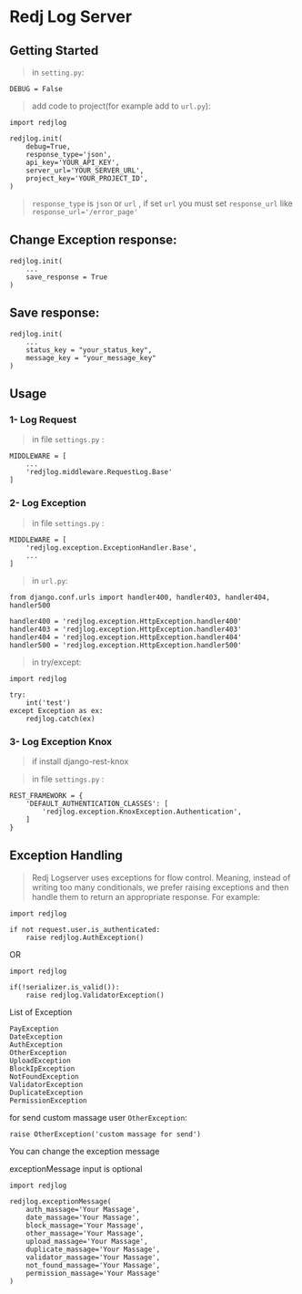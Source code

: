 # Redj Log Server

## Getting Started

>in `setting.py`:

```
DEBUG = False
```

>add code to project(for example add to `url.py`):

```
import redjlog

redjlog.init(
    debug=True,
    response_type='json',
    api_key='YOUR_API_KEY',
    server_url='YOUR_SERVER_URL',
    project_key='YOUR_PROJECT_ID',
)
```

>`response_type` is `json` or `url` , if set `url` you must set `response_url` like `response_url='/error_page'`

## Change Exception response:

```
redjlog.init(
    ...
    save_response = True
)
```

## Save response:

```
redjlog.init(
    ...
    status_key = "your_status_key",
    message_key = "your_message_key"
)
```


## Usage

### 1- Log Request

>in file `settings.py` :

```
MIDDLEWARE = [
    ...
    'redjlog.middleware.RequestLog.Base'
]
```

### 2- Log Exception

>in file `settings.py` :

```
MIDDLEWARE = [
    'redjlog.exception.ExceptionHandler.Base',
    ...
]
```

>in `url.py`:

```
from django.conf.urls import handler400, handler403, handler404, handler500

handler400 = 'redjlog.exception.HttpException.handler400'
handler403 = 'redjlog.exception.HttpException.handler403'
handler404 = 'redjlog.exception.HttpException.handler404'
handler500 = 'redjlog.exception.HttpException.handler500'
```

>in try/except:

```
import redjlog

try:
    int('test')
except Exception as ex:
    redjlog.catch(ex)
```

### 3- Log Exception Knox

>if install django-rest-knox

>in file `settings.py` :

```
REST_FRAMEWORK = {
    'DEFAULT_AUTHENTICATION_CLASSES': [
        'redjlog.exception.KnoxException.Authentication',
    ]
}
```

## Exception Handling

>Redj Logserver uses exceptions for flow control. Meaning, instead of writing too many conditionals, we prefer raising exceptions and then handle them to return an appropriate response. For example:

```
import redjlog

if not request.user.is_authenticated:
    raise redjlog.AuthException()
```

OR

```
import redjlog

if(!serializer.is_valid()):
    raise redjlog.ValidatorException()
```

List of Exception

```
PayException
DateException
AuthException
OtherException
UploadException
BlockIpException
NotFoundException
ValidatorException
DuplicateException
PermissionException
```

for send custom massage user `OtherException`:

```
raise OtherException('custom massage for send')
```

You can change the exception message

exceptionMessage input is optional

```
import redjlog

redjlog.exceptionMessage(
    auth_massage='Your Massage',
    date_massage='Your Massage',
    block_massage='Your Massage',
    other_massage='Your Massage',
    upload_massage='Your Massage',
    duplicate_massage='Your Massage',
    validator_massage='Your Massage',
    not_found_massage='Your Massage',
    permission_massage='Your Massage'
)
```
